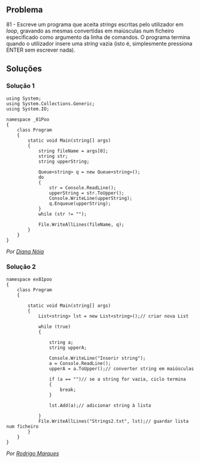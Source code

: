 ## Problema

81 - Escreve um programa que aceita _strings_ escritas pelo utilizador em
_loop_, gravando as mesmas convertidas em maiúsculas num ficheiro especificado
como argumento da linha de comandos. O programa termina quando o utilizador
insere uma _string_ vazia (isto é, simplesmente pressiona ENTER sem escrever
nada).

## Soluções

### Solução 1

```CSharp
using System;
using System.Collections.Generic;
using System.IO;

namespace _81Poo
{
    class Program
    {
        static void Main(string[] args)
        {
            string fileName = args[0];
            string str;
            string upperString;

            Queue<string> q = new Queue<string>();
            do
            {
                str = Console.ReadLine();
                upperString = str.ToUpper();
                Console.WriteLine(upperString);
                q.Enqueue(upperString);
            }
            while (str != "");

            File.WriteAllLines(fileName, q);
        }
    }
}
```

*Por [Diana Nóia](https://github.com/DianaNoia)*

### Solução 2

```CSharp
namespace ex81poo
{
    class Program
    {

        static void Main(string[] args)
        {
            List<string> lst = new List<string>();// criar nova List

            while (true)
            {

                string a;
                string upperA;

                Console.WriteLine("Inserir string");
                a = Console.ReadLine();
                upperA = a.ToUpper();// converter string em maiúsculas

                if (a == "")// se a string for vazia, ciclo termina
                {
                    break;
                }

                lst.Add(a);// adicionar string à lista
               
            }
            File.WriteAllLines("Strings2.txt", lst);// guardar lista num ficheiro 
        }
    }
}
```

*Por [Rodrigo Marques](https://github.com/RodrigoMarques23)*
